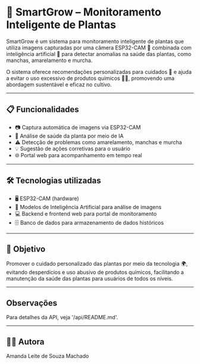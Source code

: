 # 🌱 SmartGrow – Monitoramento Inteligente de Plantas

SmartGrow é um sistema para monitoramento inteligente de plantas que utiliza imagens capturadas por uma câmera ESP32-CAM 📸 combinada com inteligência artificial 🤖 para detectar anomalias na saúde das plantas, como manchas, amarelamento e murcha.

O sistema oferece recomendações personalizadas para cuidados 🌿 e ajuda a evitar o uso excessivo de produtos químicos 🚫🧪, promovendo uma abordagem sustentável e eficaz no cultivo.

---

## 📋 Funcionalidades

- 📷 Captura automática de imagens via ESP32-CAM  
- 🧠 Análise de saúde da planta por meio de IA  
- ⚠️ Detecção de problemas como amarelamento, manchas e murcha  
- 💡 Sugestão de ações corretivas para o usuário  
- 🌐 Portal web para acompanhamento em tempo real  

---

## 🛠️ Tecnologias utilizadas

- 🖥️ ESP32-CAM (hardware)  
- 🤖 Modelos de Inteligência Artificial para análise de imagens  
- 💻 Backend e frontend web para portal de monitoramento  
- 🗄️ Banco de dados para armazenamento de dados históricos  

---

## 🎯 Objetivo

Promover o cuidado personalizado das plantas por meio da tecnologia 🌍, evitando desperdícios e uso abusivo de produtos químicos, facilitando a manutenção da saúde das plantas para usuários de todos os níveis.

---
## Observações

Para detalhes da API, veja '/api/README.md'.

---

## 👩‍💻 Autora

Amanda Leite de Souza Machado
